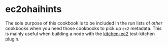 # ec2ohaihints

The sole purpose of this cookbook is to be included in the run lists of _other_ cookbooks when you need those cookbooks to pick up `ec2` metadata. This is mainly useful when building a node with the [kitchen-ec2](https://github.com/test-kitchen/kitchen-ec2) test-kitchen plugin.
